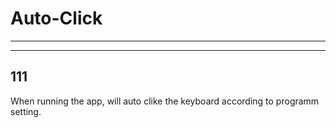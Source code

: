 # Auto-Click
---
---
111
---



When running the app, will auto clike the keyboard according to programm setting.
